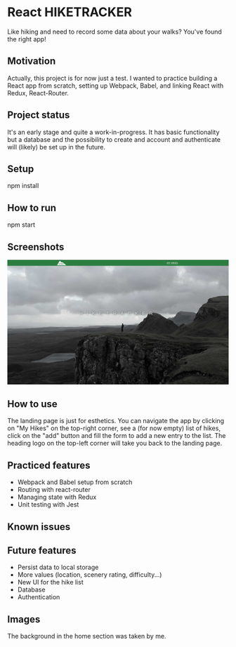 # React HIKETRACKER
Like hiking and need to record some data about your walks? You've found the right app!

## Motivation
Actually, this project is for now just a test. I wanted to practice building a React app from scratch, setting up Webpack, Babel, and linking React with Redux, React-Router.

## Project status
It's an early stage and quite a work-in-progress.
It has basic functionality but a database and the possibility to create and account and authenticate will (likely) be set up in the future. 

## Setup
npm install

## How to run
npm start

## Screenshots

![alt text](./screenshots/home.jpeg?raw=true)

## How to use
The landing page is just for esthetics.
You can navigate the app by clicking on "My Hikes" on the top-right corner, see a (for now empty) list of hikes, click on the "add" button and fill the form to add a new entry to the list.
The heading logo on the top-left corner will take you back to the landing page.

## Practiced features
- Webpack and Babel setup from scratch
- Routing with react-router
- Managing state with Redux
- Unit testing with Jest

## Known issues

## Future features
- Persist data to local storage
- More values (location, scenery rating, difficulty...)
- New UI for the hike list
- Database
- Authentication

## Images
The background in the home section was taken by me.